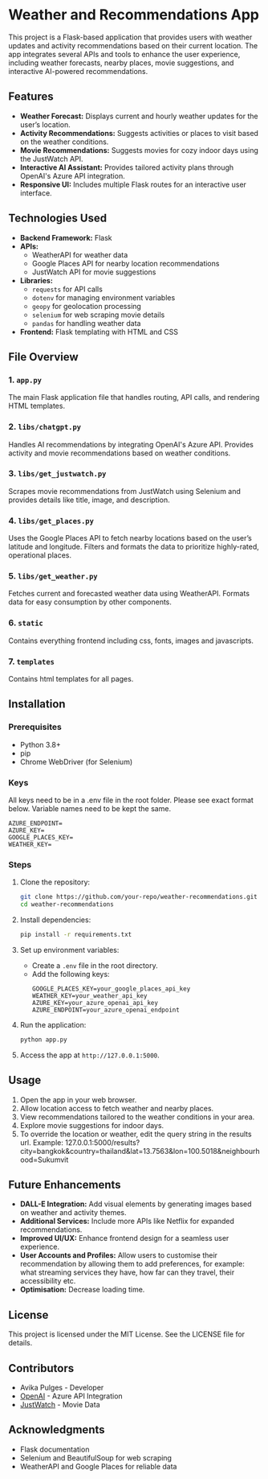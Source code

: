 # Weather and Recommendations App

This project is a Flask-based application that provides users with weather updates and activity recommendations based on their current location. The app integrates several APIs and tools to enhance the user experience, including weather forecasts, nearby places, movie suggestions, and interactive AI-powered recommendations.

## Features

- **Weather Forecast:** Displays current and hourly weather updates for the user’s location.
- **Activity Recommendations:** Suggests activities or places to visit based on the weather conditions.
- **Movie Recommendations:** Suggests movies for cozy indoor days using the JustWatch API.
- **Interactive AI Assistant:** Provides tailored activity plans through OpenAI's Azure API integration.
- **Responsive UI:** Includes multiple Flask routes for an interactive user interface.

## Technologies Used

- **Backend Framework:** Flask
- **APIs:**
  - WeatherAPI for weather data
  - Google Places API for nearby location recommendations
  - JustWatch API for movie suggestions
- **Libraries:**
  - `requests` for API calls
  - `dotenv` for managing environment variables
  - `geopy` for geolocation processing
  - `selenium` for web scraping movie details
  - `pandas` for handling weather data
- **Frontend:** Flask templating with HTML and CSS

## File Overview

### 1. `app.py`
The main Flask application file that handles routing, API calls, and rendering HTML templates.

### 2. `libs/chatgpt.py`
Handles AI recommendations by integrating OpenAI's Azure API. Provides activity and movie recommendations based on weather conditions.

### 3. `libs/get_justwatch.py`
Scrapes movie recommendations from JustWatch using Selenium and provides details like title, image, and description.

### 4. `libs/get_places.py`
Uses the Google Places API to fetch nearby locations based on the user’s latitude and longitude. Filters and formats the data to prioritize highly-rated, operational places.

### 5. `libs/get_weather.py`
Fetches current and forecasted weather data using WeatherAPI. Formats data for easy consumption by other components.

### 6. `static`
Contains everything frontend including css, fonts, images and javascripts.

### 7. `templates`
Contains html templates for all pages.


## Installation

### Prerequisites

- Python 3.8+
- pip
- Chrome WebDriver (for Selenium)

### Keys
All keys need to be in a .env file in the root folder. Please see exact format below. Variable names need to be kept the same.

```.env
AZURE_ENDPOINT=
AZURE_KEY=
GOOGLE_PLACES_KEY=
WEATHER_KEY=
```

### Steps

1. Clone the repository:
   ```bash
   git clone https://github.com/your-repo/weather-recommendations.git
   cd weather-recommendations
   ```

2. Install dependencies:
   ```bash
   pip install -r requirements.txt
   ```

3. Set up environment variables:
   - Create a `.env` file in the root directory.
   - Add the following keys:
     ```
     GOOGLE_PLACES_KEY=your_google_places_api_key
     WEATHER_KEY=your_weather_api_key
     AZURE_KEY=your_azure_openai_api_key
     AZURE_ENDPOINT=your_azure_openai_endpoint
     ```

4. Run the application:
   ```bash
   python app.py
   ```

5. Access the app at `http://127.0.0.1:5000`.

## Usage

1. Open the app in your web browser.
2. Allow location access to fetch weather and nearby places.
3. View recommendations tailored to the weather conditions in your area.
4. Explore movie suggestions for indoor days.
5. To override the location or weather, edit the query string in the results url. Example: 127.0.0.1:5000/results?city=bangkok&country=thailand&lat=13.7563&lon=100.5018&neighbourhood=Sukumvit

## Future Enhancements

- **DALL-E Integration:** Add visual elements by generating images based on weather and activity themes.
- **Additional Services:** Include more APIs like Netflix for expanded recommendations.
- **Improved UI/UX:** Enhance frontend design for a seamless user experience.
- **User Accounts and Profiles:** Allow users to customise their recommendation by allowing them to add preferences, for example: what streaming services they have, how far can they travel, their accessibility etc.
- **Optimisation:** Decrease loading time.
## License

This project is licensed under the MIT License. See the LICENSE file for details.

## Contributors

- Avika Pulges - Developer
- [OpenAI](https://openai.com) - Azure API Integration
- [JustWatch](https://www.justwatch.com) - Movie Data

## Acknowledgments

- Flask documentation
- Selenium and BeautifulSoup for web scraping
- WeatherAPI and Google Places for reliable data

